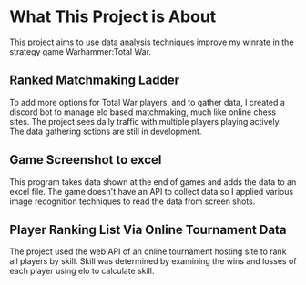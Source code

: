 # What This Project is About
This project aims to use data analysis techniques improve my winrate in the strategy game Warhammer:Total War.

## Ranked Matchmaking Ladder
To add more options for Total War players, and to gather data, I created a discord bot to manage elo based matchmaking, much like online chess sites. The project sees daily traffic with multiple players playing actively. The data gathering sctions are still in development.

## Game Screenshot to excel
This program takes data shown at the end of games and adds the data to an excel file. The game doesn't have an API to collect data so I applied various image recognition techniques to read the data from screen shots.

## Player Ranking List Via Online Tournament Data
The project used the web API of an online tournament hosting site to rank all players by skill. Skill was determined by examining the wins and losses of each player using elo to calculate skill.
